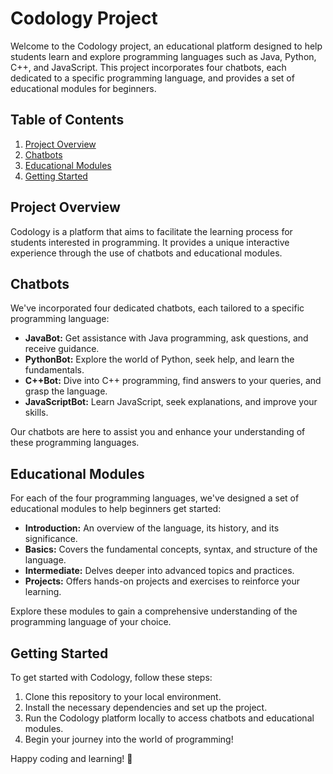 # Codology Project

Welcome to the Codology project, an educational platform designed to help students learn and explore programming languages such as Java, Python, C++, and JavaScript. This project incorporates four chatbots, each dedicated to a specific programming language, and provides a set of educational modules for beginners.

## Table of Contents
1. [Project Overview](#project-overview)
2. [Chatbots](#chatbots)
3. [Educational Modules](#educational-modules)
4. [Getting Started](#getting-started)

## Project Overview
Codology is a platform that aims to facilitate the learning process for students interested in programming. It provides a unique interactive experience through the use of chatbots and educational modules. 

## Chatbots
We've incorporated four dedicated chatbots, each tailored to a specific programming language:

- **JavaBot:** Get assistance with Java programming, ask questions, and receive guidance.
- **PythonBot:** Explore the world of Python, seek help, and learn the fundamentals.
- **C++Bot:** Dive into C++ programming, find answers to your queries, and grasp the language.
- **JavaScriptBot:** Learn JavaScript, seek explanations, and improve your skills.

Our chatbots are here to assist you and enhance your understanding of these programming languages.

## Educational Modules
For each of the four programming languages, we've designed a set of educational modules to help beginners get started:

- **Introduction:** An overview of the language, its history, and its significance.
- **Basics:** Covers the fundamental concepts, syntax, and structure of the language.
- **Intermediate:** Delves deeper into advanced topics and practices.
- **Projects:** Offers hands-on projects and exercises to reinforce your learning.

Explore these modules to gain a comprehensive understanding of the programming language of your choice.

## Getting Started
To get started with Codology, follow these steps:
1. Clone this repository to your local environment.
2. Install the necessary dependencies and set up the project.
3. Run the Codology platform locally to access chatbots and educational modules.
4. Begin your journey into the world of programming!


Happy coding and learning! 🚀
